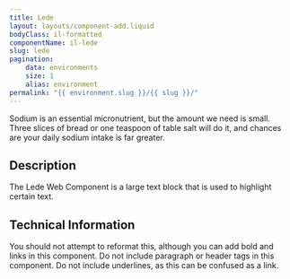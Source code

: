 ```yaml
---
title: Lede
layout: layouts/component-add.liquid
bodyClass: il-formatted
componentName: il-lede
slug: lede
pagination:
    data: environments
    size: 1
    alias: environment
permalink: "{{ environment.slug }}/{{ slug }}/"
---
```

<div class="template-information" data-name="default">
Sodium is an essential micronutrient, but the amount we need is small. Three slices of bread or one teaspoon of table salt will do it, and chances are your daily sodium intake is far greater.
</div>

## Description
The Lede Web Component is a large text block that is used to highlight certain text. 

## Technical Information
You should not attempt to reformat this, although you can add bold and links in this component. Do not include paragraph or header tags in this component. Do not include underlines, as this can be confused as a link.
